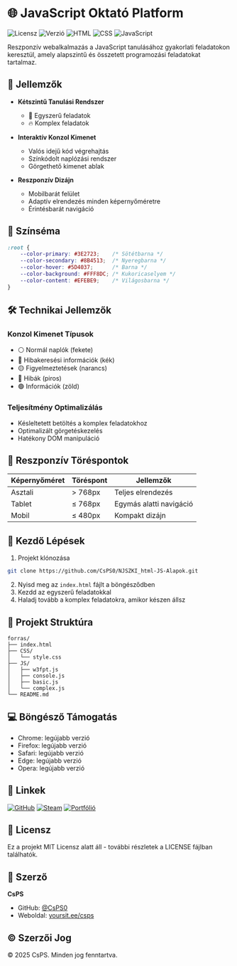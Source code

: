 # 🌐 JavaScript Oktató Platform
![Licensz](https://img.shields.io/badge/licensz-MIT-green)
![Verzió](https://img.shields.io/badge/verzió-1.0.0-blue)
![HTML](https://img.shields.io/badge/HTML5-E34F26?style=flat&logo=html5&logoColor=white)
![CSS](https://img.shields.io/badge/CSS3-1572B6?style=flat&logo=css3&logoColor=white)
![JavaScript](https://img.shields.io/badge/JavaScript-F7DF1E?style=flat&logo=javascript&logoColor=black)

Reszponzív webalkalmazás a JavaScript tanulásához gyakorlati feladatokon keresztül, amely alapszintű és összetett programozási feladatokat tartalmaz.

## 🎯 Jellemzők

- **Kétszintű Tanulási Rendszer**
  - 🔰 Egyszerű feladatok
  - 🔥 Komplex feladatok

- **Interaktív Konzol Kimenet**
  - Valós idejű kód végrehajtás
  - Színkódolt naplózási rendszer
  - Görgethető kimenet ablak

- **Reszponzív Dizájn**
  - Mobilbarát felület
  - Adaptív elrendezés minden képernyőméretre
  - Érintésbarát navigáció

## 🎨 Színséma

```css
:root {
    --color-primary: #3E2723;    /* Sötétbarna */
    --color-secondary: #8B4513;  /* Nyeregbarna */
    --color-hover: #5D4037;      /* Barna */
    --color-background: #FFF8DC; /* Kukoricaselyem */
    --color-content: #EFEBE9;    /* Világosbarna */
}
```

## 🛠️ Technikai Jellemzők

### Konzol Kimenet Típusok
- ⚪ Normál naplók (fekete)
- 🔵 Hibakeresési információk (kék)
- 🟡 Figyelmeztetések (narancs)
- 🔴 Hibák (piros)
- 🟢 Információk (zöld)

### Teljesítmény Optimalizálás
- Késleltetett betöltés a komplex feladatokhoz
- Optimalizált görgetéskezelés
- Hatékony DOM manipuláció

## 📱 Reszponzív Töréspontok

| Képernyőméret | Töréspont | Jellemzők |
|---------------|-----------|------------|
| Asztali       | > 768px   | Teljes elrendezés |
| Tablet        | ≤ 768px   | Egymás alatti navigáció |
| Mobil         | ≤ 480px   | Kompakt dizájn |

## 🚀 Kezdő Lépések

1. Projekt klónozása
```bash
git clone https://github.com/CsPS0/NJSZKI_html-JS-Alapok.git
```

2. Nyisd meg az `index.html` fájlt a böngésződben
3. Kezdd az egyszerű feladatokkal
4. Haladj tovább a komplex feladatokra, amikor készen állsz

## 📂 Projekt Struktúra

```
forras/
├── index.html
├── CSS/
│   └── style.css
├── JS/
│   ├── w3fpt.js
│   ├── console.js
│   ├── basic.js
│   └── complex.js
└── README.md
```

## 💻 Böngésző Támogatás

- Chrome: legújabb verzió
- Firefox: legújabb verzió
- Safari: legújabb verzió
- Edge: legújabb verzió
- Opera: legújabb verzió

## 🔗 Linkek

[![GitHub](https://img.shields.io/badge/GitHub-100000?style=for-the-badge&logo=github&logoColor=white)](https://github.com/CsPS0)
[![Steam](https://img.shields.io/badge/Steam-000000?style=for-the-badge&logo=steam&logoColor=white)](https://steamcommunity.com/id/chonya/)
[![Portfólió](https://img.shields.io/badge/Portfólió-FF5722?style=for-the-badge&logo=google-chrome&logoColor=white)](https://yoursit.ee/csps)

## 📜 Licensz

Ez a projekt MIT Licensz alatt áll - további részletek a LICENSE fájlban találhatók.

## 👤 Szerző

**CsPS**
- GitHub: [@CsPS0](https://github.com/CsPS0)
- Weboldal: [yoursit.ee/csps](https://yoursit.ee/csps)

## ©️ Szerzői Jog

© 2025 CsPS. Minden jog fenntartva.